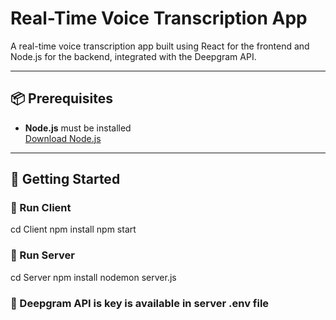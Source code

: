 # Real-Time Voice Transcription App

A real-time voice transcription app built using React for the frontend and Node.js for the backend, integrated with the Deepgram API.

---

## 📦 Prerequisites

- **Node.js** must be installed  
  [Download Node.js](https://nodejs.org/en/download)

---

## 🚀 Getting Started

### 🔹 Run Client
cd Client
npm install
npm start

### 🔹 Run Server
cd Server
npm install
nodemon server.js

### 🔹 Deepgram API is key is available in server .env file
